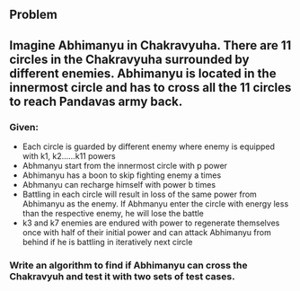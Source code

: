 ## Problem 
## Imagine Abhimanyu in Chakravyuha. There are 11 circles in the Chakravyuha surrounded by different enemies. Abhimanyu is located in the innermost circle and has to cross all the 11 circles to reach Pandavas army back.

### Given:

* Each circle is guarded by different enemy where enemy is equipped with k1, k2……k11 powers
* Abhmanyu start from the innermost circle with p power
* Abhimanyu has a boon to skip fighting enemy a times
* Abhmanyu can recharge himself with power b times
* Battling in each circle will result in loss of the same power from Abhimanyu as the enemy. If Abhmanyu enter the circle with energy less than the respective enemy, he will lose the battle
* k3 and k7 enemies are endured with power to regenerate themselves once with half of their initial power and can attack Abhimanyu from behind if he is battling in iteratively next circle

### Write an algorithm to find if Abhimanyu can cross the Chakravyuh and test it with two sets of test cases.
